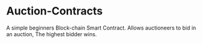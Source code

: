 # Auction-Contracts
A simple beginners Block-chain Smart Contract. Allows auctioneers to bid in an auction, The highest bidder wins.

